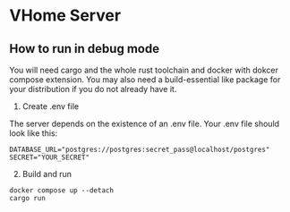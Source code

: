 # VHome Server

## How to run in debug mode

You will need cargo and the whole rust toolchain and docker with dokcer compose extension. You may also need a build-essential like package for your distribution if you do not already have it.

1. Create .env file

The server depends on the existence of an .env file. Your .env file should look like this:

```
DATABASE_URL="postgres://postgres:secret_pass@localhost/postgres"
SECRET="YOUR_SECRET"
```

2. Build and run

```bash=
docker compose up --detach
cargo run
```
